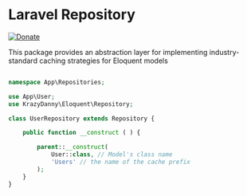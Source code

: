 Laravel Repository
===============

[![Donate](https://img.shields.io/badge/donate-paypal-blue.svg)](https://www.paypal.me/dspadafora)

This package provides an abstraction layer for implementing industry-standard caching strategies for Eloquent models


```php

namespace App\Repositories;

use App\User;
use KrazyDanny\Eloquent\Repository;

class UserRepository extends Repository {

	public function __construct ( ) {

		parent::__construct(
			User::class, // Model's class name
			'Users' // the name of the cache prefix
		);
	}
}

```
